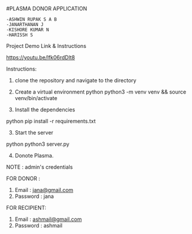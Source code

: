 #PLASMA DONOR APPLICATION

	-ASHWIN RUPAK S A B
	-JANARTHANAN J
	-KISHORE KUMAR N
	-HARISSH S

Project Demo Link & Instructions

https://youtu.be/lfk06rdDlt8

	
Instructions:

1. clone the repository and navigate to the directory 

2. Create a virtual environment 
python
python3 -m venv venv && source venv/bin/activate


2. Install the dependencies

python
 pip install -r requirements.txt

3. Start the server

python
 python3 server.py

4. Donote Plasma.


NOTE : admin's credentials 

FOR DONOR :

1. Email : jana@gmail.com
2. Password : jana

FOR RECIPIENT:

1. Email : ashmail@gmail.com
2. Password : ashmail